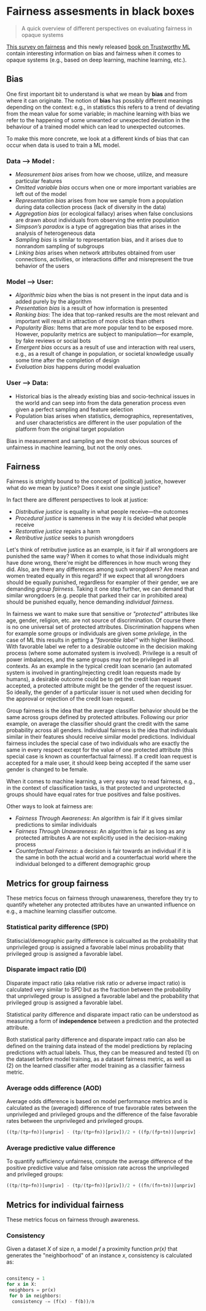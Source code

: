 # Fairness assesments in black boxes
> A quick overview of different perspectives on evaluating fairness in opaque systems

[This survey on fairness](https://arxiv.org/pdf/1908.09635.pdf) and this newly released [book on Trustworthy ML](http://www.trustworthymachinelearning.com/trustworthymachinelearning.pdf) contain interesting information on bias and fairness when it comes to opaque systems (e.g., based on deep learning, machine learning, etc.).

## Bias

One first important bit to understand is what we mean by **bias** and from where it can originate.
The notion of **bias** has possibly different meanings depending on the context: e.g., in statistics this refers to a trend of deviating from the mean value for some variable; in machine learning with bias we refer to the happening of some unwanted or unexpected deviation in the behaviour of a trained model which can lead to unexpected outcomes.

To make this more concrete, we look at a different kinds of bias that can occur when data is used to train a ML model.

### Data --> Model :

  * _Measurement bias_ arises from how we choose, utilize, and measure particular features
  * _Omitted variable bias_ occurs when one or more important variables are left out of the model
  * _Representation bias_ arises from how we sample from a population during data collection process (lack of diversity in the data)
  * _Aggregation bias_ (or ecological fallacy) arises when false conclusions are drawn about individuals from observing the entire population
  * _Simpson’s paradox_ is a type of aggregation bias that arises in the analysis of heterogeneous data
  * _Sampling bias_ is similar to representation bias, and it arises due to nonrandom sampling of subgroups
  * _Linking bias_ arises when network attributes obtained from user connections, activities, or interactions differ and misrepresent the true behavior of the users

### Model --> User:
  * _Algorithmic bias_ when the bias is not present in the input data and is added purely by the algorithm
  * _Presentation bias_ is a result of how information is presented
  * _Ranking bias_: The idea that top-ranked results are the most relevant and important will result in attraction of more clicks than others
  * _Popularity Bias_: Items that are more popular tend to be exposed more. However, popularity metrics are subject to manipulation—for example, by fake reviews or social bots
  * _Emergent bias_ occurs as a result of use and interaction with real users, e.g., as a result of change in population, or societal knowledge usually some time after the completion of design
  * _Evaluation bias_ happens during model evaluation

### User --> Data:
  * Historical bias is the already existing bias and socio-technical issues in the world and can seep into from the data generation process even given a perfect sampling and feature selection
  * Population bias arises when statistics, demographics, representatives, and user characteristics are different in the user population of the platform from the original target population


Bias in measurement and sampling are the most obvious sources of unfairness in machine learning, but not the only ones.

## Fairness

Fairness is strightly bound to the concept of (political) justice, however what do we mean by justice? Does it exist one single justice?

In fact there are different perspectives to look at justice:
 * _Distributive justice_ is equality in what people receive—the outcomes
 * _Procedural justice_ is sameness in the way it is decided what people receive
 * _Restorative justice_ repairs a harm
 * _Retributive justice_ seeks to punish wrongdoers

Let's think of retributive justice as an example, is it fair if all wrongdoers are punished the same way?
When it comes to what those individuals might have done wrong, there're might be differences in how much wrong they did.
Also, are there any differences among such wrongdoers? Are mean and women treated equally in this regard?
If we expect that all wrongdoers should be equally punished, regardless for exampler of their gender, we are demanding _group fairness_.
Taking it one step further, we can demand that similar wrongdoers (e.g. people that parked their car in prohibited area) should be punished equally, hence demanding _individual fairness_.

In fairness we want to make sure that sensitive or _"protected"_ attributes like age, gender, religion, etc. are not source of discrimination. Of course there is no one universal set of protected attributes. Discrimination happens when for example some groups or individuals are given some _privilege_, in the case of ML this results in getting a _"favorable label"_ with higher likelihood.
With favorable label we refer to a desirable outcome in the decision making process (where some automated system is involved).
Privilege is a result of power imbalances, and the same groups may not be privileged in all contexts.
As an example in the typical credit loan scenario (an automated system is involved in granting/rejecting credit loan requests made by humans), a desirable outcome could be to get the credit loan request accepted, a protected attribute might be the gender of the request issuer. So ideally, the gender of a particular issuer is not used when deciding for the approval or rejection of the credit loan request.

Group fairness is the idea that the average classifier behavior should be the same across groups defined by protected attributes. Following our prior example, on average the classifier should grant the credit with the same probability across all genders.
Individual fairness is the idea that individuals similar in their features should receive similar model predictions. 
Individual fairness includes the special case of two individuals who are exactly the same in every respect except for the value of one protected attribute
(this special case is known as counterfactual fairness). If a credit loan request is accepted for a male user, it should keep being accepted if the same user gender is changed to be female. 

When it comes to machine learning, a very easy way to read fairness, e.g., in the context of classification tasks, is that protected and unprotected groups should have equal rates for true positives and false positives.

Other ways to look at fairness are:
 * _Fairness Through Awareness_: An algorithm is fair if it gives similar predictions to similar individuals
 * _Fairness Through Unawareness_: An algorithm is fair as long as any protected attributes A are not explicitly used in the decision-making process
 * _Counterfactual Fairness_: a decision is fair towards an individual if it is the same in both the actual world and a counterfactual world where the individual belonged to a different demographic group

## Metrics for group fairness

These metrics focus on fairness through unawareness, therefore they try to quantify wheteher any protected attributes have an unwanted influence on e.g., a machine learning classifier outcome.

### Statistical parity difference (SPD)

Statiscial/demographic parity difference is calcualted as the probability that unprivileged group is assigned a favorable label minus probability that privileged group is assigned a favorable label.

### Disparate impact ratio (DI)

Disparate impact ratio (aka relative risk ratio or adverse impact ratio) is calculated very similar to SPD but as the fraction between the probability that unprivileged group is assigned a favorable label and the probability that privileged group is assigned a favorable label.

Statistical parity difference and disparate impact ratio can be understood as measuring a form of **independence** between a prediction and the protected attribute.

Both statistical parity difference and disparate impact ratio can also be defined on the training data instead of the model predictions by replacing predictions with actual labels. Thus, they can be measured and tested (1) on the dataset before model training, as a dataset fairness metric, as well as (2) on the learned classifier after model training as a classifier fairness metric.

### Average odds difference (AOD)

Average odds difference is based on model performance metrics and is calculated as the (averaged) difference of true favorable rates between the unprivileged and privileged groups and the difference of the false favorable rates between the unprivileged and privileged groups.

```python
((tp/(tp+fn))[unpriv] - (tp/(tp+fn))[priv])/2 + ((fp/(fp+tn))[unpriv] - (fp/(fp+tn))[priv])/2
```

### Average predictive value difference

To quantify sufficiency unfairness, compute the average difference of the positive predictive value and false omission rate across the unprivileged and privileged groups:

```python
((tp/(tp+fn))[unpriv] - (tp/(tp+fn))[priv])/2 + ((fn/(fn+tn))[unpriv] - (fn/(fn+tn))[priv])/2
```

## Metrics for individual fairness

These metrics focus on fairness through awareness.

### Consistency 

Given a dataset _X_ of size _n_, a model _f_ a proximity function _pr(x)_ that generates the "neighborhood" of an instance _x_, consistency is calculated as:
```python

consitency = 1
for x in X:
 neighbors = pr(x)
 for b in neighbors:
  consistency -= (f(x) - f(b))/n

```

